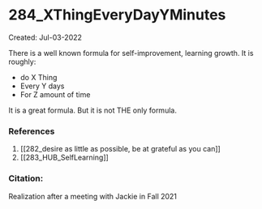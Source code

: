 # 284_XThingEveryDayYMinutes
Created: Jul-03-2022

There is a well known formula for self-improvement, learning growth. It is roughly:
* do X Thing
* Every Y days
* For Z amount of time

It is a great formula. But it is not THE only formula. 




### References
1. [[282_desire as little as possible, be at grateful as you can]]
2. [[283_HUB_SelfLearning]]

### Citation: 
Realization after a meeting with Jackie in Fall 2021